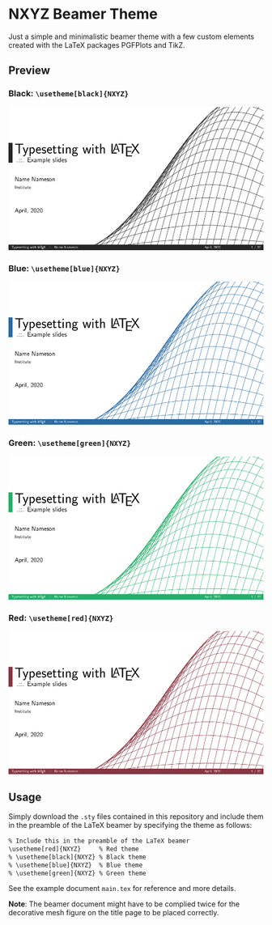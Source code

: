 # NXYZ Beamer Theme

Just a simple and minimalistic beamer theme with a few custom elements created with the LaTeX packages PGFPlots and TikZ.

## Preview

### Black: `\usetheme[black]{NXYZ}`
![](preview/black_main.gif)

### Blue: `\usetheme[blue]{NXYZ}`
![](preview/blue_main.gif)

### Green: `\usetheme[green]{NXYZ}`
![](preview/green_main.gif)

### Red: `\usetheme[red]{NXYZ}`
![](preview/red_main.gif)

## Usage 

Simply download the `.sty` files contained in this repository and include them in the preamble of the LaTeX beamer by specifying the theme as follows:

```
% Include this in the preamble of the LaTeX beamer
\usetheme[red]{NXYZ}     % Red theme 
% \usetheme[black]{NXYZ} % Black theme
% \usetheme[blue]{NXYZ}  % Blue theme
% \usetheme[green]{NXYZ} % Green theme
```

See the example document `main.tex` for reference and more details.

**Note**: The beamer document might have to be complied twice for the decorative mesh figure on the title page to be placed correctly.
